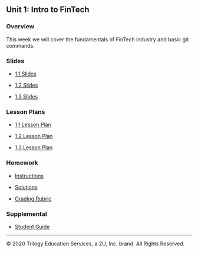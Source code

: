 ## Unit 1: Intro to FinTech

### Overview

This week we will cover the fundamentals of FinTech industry and basic git commands.

### Slides

* [1.1 Slides](https://docs.google.com/presentation/d/18MPjh4W831eBO_Ck9z6J38VO-BhrQZVDpJLK-hlYM8k/edit?usp=sharing)

* [1.2 Slides](https://docs.google.com/presentation/d/1_7OIXTJY_Yli-E9KO7n4ZlGcylu9IMEsvJuFkhYivpc/edit?usp=sharing)

* [1.3 Slides](https://docs.google.com/presentation/d/1ltwZSLHyMLZjkW7s1z-6wuTZyPXkwBvto4_kRzFuKOE/edit?usp=sharing)

### Lesson Plans

* [1.1 Lesson Plan](1/LessonPlan.md)

* [1.2 Lesson Plan](2/LessonPlan.md)

* [1.3 Lesson Plan](3/LessonPlan.md)

### Homework

* [Instructions](../../02-Homework/01-FinTech/Instructions/README.md)

* [Solutions](../../02-Homework/01-FinTech/Solutions/)

* [Grading Rubric](../../02-Homework/01-FinTech/GradingRubric.pdf)

### Supplemental

* [Student Guide](Supplemental/StudentGuide.md)

- - -

© 2020 Trilogy Education Services, a 2U, Inc. brand. All Rights Reserved.
